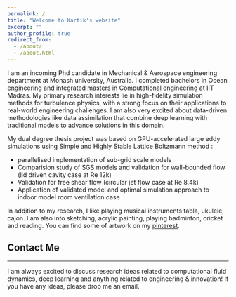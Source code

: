 ```yaml
---
permalink: /
title: "Welcome to Kartik's website"
excerpt: ""
author_profile: true
redirect_from:
  - /about/
  - /about.html
---
```


I am an incoming Phd candidate in Mechanical & Aerospace engineering department at Monash university, Australia. I completed bachelors in Ocean engineering and integrated masters in Computational engineering at IIT Madras. My primary research interests lie in high-fidelity simulation methods for turbulence physics, with a strong focus on their applications to real-world engineering challenges. I am also very excited about data-driven methodologies like data assimilation that combine deep learning with traditional models to advance solutions in this domain.


My dual degree thesis project was based on GPU-accelerated large eddy simulations using Simple and Highly Stable Lattice Boltzmann method :

- parallelised implementation of sub-grid scale models
- Comparision study of SGS models and validation for wall-bounded flow (lid driven cavity case at Re 12k)
- Validation for free shear flow (circular jet flow case at Re 8.4k)
- Application of validated model and optimal simulation approach to indoor model room ventilation case

<!--- **I am currently looking for PhD positions (Fall - 2025)**. -->

In addition to my research, I like playing musical instruments tabla, ukulele, cajon. I am also into sketching, acrylic painting, playing badminton, cricket and reading. You can find some of artwork on my [pinterest](https://pin.it/2c8Ym5D8z).



## Contact Me

---

I am always excited to discuss research ideas related to computational fluid dynamics, deep learning and anything related to engineering & innovation! If you have any ideas, please drop me an email.

<!---
<script type="text/javascript" id="clustrmaps" src="//cdn.clustrmaps.com/map_v2.js?cl=0e1633&w=150&t=tt&d=vuy8oJHmtOg7LUHtjdY1k-B5CjSIsQ-mzVNm9KPAL0M&co=0b4975&cmo=3acc3a&cmn=ff5353&ct=cdd4d9"></script>
-->
